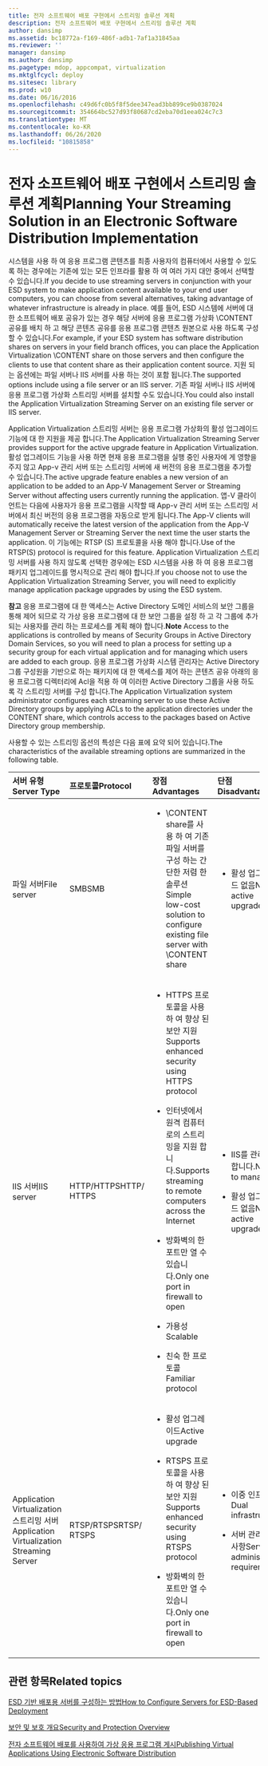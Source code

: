 ```yaml
---
title: 전자 소프트웨어 배포 구현에서 스트리밍 솔루션 계획
description: 전자 소프트웨어 배포 구현에서 스트리밍 솔루션 계획
author: dansimp
ms.assetid: bc18772a-f169-486f-adb1-7af1a31845aa
ms.reviewer: ''
manager: dansimp
ms.author: dansimp
ms.pagetype: mdop, appcompat, virtualization
ms.mktglfcycl: deploy
ms.sitesec: library
ms.prod: w10
ms.date: 06/16/2016
ms.openlocfilehash: c49d6fc0b5f8f5dee347ead3bb899ce9b0387024
ms.sourcegitcommit: 354664bc527d93f80687cd2eba70d1eea024c7c3
ms.translationtype: MT
ms.contentlocale: ko-KR
ms.lasthandoff: 06/26/2020
ms.locfileid: "10815858"
---
```

# <span data-ttu-id="36e3a-103">전자 소프트웨어 배포 구현에서 스트리밍 솔루션 계획</span><span class="sxs-lookup"><span data-stu-id="36e3a-103">Planning Your Streaming Solution in an Electronic Software Distribution Implementation</span></span>


<span data-ttu-id="36e3a-104">시스템을 사용 하 여 응용 프로그램 콘텐츠를 최종 사용자의 컴퓨터에서 사용할 수 있도록 하는 경우에는 기존에 있는 모든 인프라를 활용 하 여 여러 가지 대안 중에서 선택할 수 있습니다.</span><span class="sxs-lookup"><span data-stu-id="36e3a-104">If you decide to use streaming servers in conjunction with your ESD system to make application content available to your end user computers, you can choose from several alternatives, taking advantage of whatever infrastructure is already in place.</span></span> <span data-ttu-id="36e3a-105">예를 들어, ESD 시스템에 서버에 대 한 소프트웨어 배포 공유가 있는 경우 해당 서버에 응용 프로그램 가상화 \\CONTENT 공유를 배치 하 고 해당 콘텐츠 공유를 응용 프로그램 콘텐츠 원본으로 사용 하도록 구성할 수 있습니다.</span><span class="sxs-lookup"><span data-stu-id="36e3a-105">For example, if your ESD system has software distribution shares on servers in your field branch offices, you can place the Application Virtualization \\CONTENT share on those servers and then configure the clients to use that content share as their application content source.</span></span> <span data-ttu-id="36e3a-106">지원 되는 옵션에는 파일 서버나 IIS 서버를 사용 하는 것이 포함 됩니다.</span><span class="sxs-lookup"><span data-stu-id="36e3a-106">The supported options include using a file server or an IIS server.</span></span> <span data-ttu-id="36e3a-107">기존 파일 서버나 IIS 서버에 응용 프로그램 가상화 스트리밍 서버를 설치할 수도 있습니다.</span><span class="sxs-lookup"><span data-stu-id="36e3a-107">You could also install the Application Virtualization Streaming Server on an existing file server or IIS server.</span></span>

<span data-ttu-id="36e3a-108">Application Virtualization 스트리밍 서버는 응용 프로그램 가상화의 활성 업그레이드 기능에 대 한 지원을 제공 합니다.</span><span class="sxs-lookup"><span data-stu-id="36e3a-108">The Application Virtualization Streaming Server provides support for the active upgrade feature in Application Virtualization.</span></span> <span data-ttu-id="36e3a-109">활성 업그레이드 기능을 사용 하면 현재 응용 프로그램을 실행 중인 사용자에 게 영향을 주지 않고 App-v 관리 서버 또는 스트리밍 서버에 새 버전의 응용 프로그램을 추가할 수 있습니다.</span><span class="sxs-lookup"><span data-stu-id="36e3a-109">The active upgrade feature enables a new version of an application to be added to an App-V Management Server or Streaming Server without affecting users currently running the application.</span></span> <span data-ttu-id="36e3a-110">앱-V 클라이언트는 다음에 사용자가 응용 프로그램을 시작할 때 App-v 관리 서버 또는 스트리밍 서버에서 최신 버전의 응용 프로그램을 자동으로 받게 됩니다.</span><span class="sxs-lookup"><span data-stu-id="36e3a-110">The App-V clients will automatically receive the latest version of the application from the App-V Management Server or Streaming Server the next time the user starts the application.</span></span> <span data-ttu-id="36e3a-111">이 기능에는 RTSP (S) 프로토콜을 사용 해야 합니다.</span><span class="sxs-lookup"><span data-stu-id="36e3a-111">Use of the RTSP(S) protocol is required for this feature.</span></span> <span data-ttu-id="36e3a-112">Application Virtualization 스트리밍 서버를 사용 하지 않도록 선택한 경우에는 ESD 시스템을 사용 하 여 응용 프로그램 패키지 업그레이드를 명시적으로 관리 해야 합니다.</span><span class="sxs-lookup"><span data-stu-id="36e3a-112">If you choose not to use the Application Virtualization Streaming Server, you will need to explicitly manage application package upgrades by using the ESD system.</span></span>

<span data-ttu-id="36e3a-113">**참고**  응용 프로그램에 대 한 액세스는 Active Directory 도메인 서비스의 보안 그룹을 통해 제어 되므로 각 가상 응용 프로그램에 대 한 보안 그룹을 설정 하 고 각 그룹에 추가 되는 사용자를 관리 하는 프로세스를 계획 해야 합니다.</span><span class="sxs-lookup"><span data-stu-id="36e3a-113">**Note** Access to the applications is controlled by means of Security Groups in Active Directory Domain Services, so you will need to plan a process for setting up a security group for each virtual application and for managing which users are added to each group.</span></span> <span data-ttu-id="36e3a-114">응용 프로그램 가상화 시스템 관리자는 Active Directory 그룹 구성원을 기반으로 하는 패키지에 대 한 액세스를 제어 하는 콘텐츠 공유 아래의 응용 프로그램 디렉터리에 Acl을 적용 하 여 이러한 Active Directory 그룹을 사용 하도록 각 스트리밍 서버를 구성 합니다.</span><span class="sxs-lookup"><span data-stu-id="36e3a-114">The Application Virtualization system administrator configures each streaming server to use these Active Directory groups by applying ACLs to the application directories under the CONTENT share, which controls access to the packages based on Active Directory group membership.</span></span>

 

<span data-ttu-id="36e3a-115">사용할 수 있는 스트리밍 옵션의 특성은 다음 표에 요약 되어 있습니다.</span><span class="sxs-lookup"><span data-stu-id="36e3a-115">The characteristics of the available streaming options are summarized in the following table.</span></span>

<table>
<colgroup>
<col width="20%" />
<col width="20%" />
<col width="20%" />
<col width="20%" />
<col width="20%" />
</colgroup>
<thead>
<tr class="header">
<th align="left"><span data-ttu-id="36e3a-116">서버 유형</span><span class="sxs-lookup"><span data-stu-id="36e3a-116">Server Type</span></span></th>
<th align="left"><span data-ttu-id="36e3a-117">프로토콜</span><span class="sxs-lookup"><span data-stu-id="36e3a-117">Protocol</span></span></th>
<th align="left"><span data-ttu-id="36e3a-118">장점</span><span class="sxs-lookup"><span data-stu-id="36e3a-118">Advantages</span></span></th>
<th align="left"><span data-ttu-id="36e3a-119">단점</span><span class="sxs-lookup"><span data-stu-id="36e3a-119">Disadvantages</span></span></th>
<th align="left"><span data-ttu-id="36e3a-120">링크</span><span class="sxs-lookup"><span data-stu-id="36e3a-120">Links</span></span></th>
</tr>
</thead>
<tbody>
<tr class="odd">
<td align="left"><p><span data-ttu-id="36e3a-121">파일 서버</span><span class="sxs-lookup"><span data-stu-id="36e3a-121">File server</span></span></p></td>
<td align="left"><p><span data-ttu-id="36e3a-122">SMB</span><span class="sxs-lookup"><span data-stu-id="36e3a-122">SMB</span></span></p></td>
<td align="left"><ul>
<li><p><span data-ttu-id="36e3a-123">\CONTENT share를 사용 하 여 기존 파일 서버를 구성 하는 간단한 저렴 한 솔루션</span><span class="sxs-lookup"><span data-stu-id="36e3a-123">Simple low-cost solution to configure existing file server with \CONTENT share</span></span></p></li>
</ul></td>
<td align="left"><ul>
<li><p><span data-ttu-id="36e3a-124">활성 업그레이드 없음</span><span class="sxs-lookup"><span data-stu-id="36e3a-124">No active upgrade</span></span></p></li>
</ul></td>
<td align="left"><p><a href="how-to-configure-the-file-server.md" data-raw-source="[How to Configure the File Server](how-to-configure-the-file-server.md)"><span data-ttu-id="36e3a-125">파일 서버를 구성하는 방법</span><span class="sxs-lookup"><span data-stu-id="36e3a-125">How to Configure the File Server</span></span></a></p></td>
</tr>
<tr class="even">
<td align="left"><p><span data-ttu-id="36e3a-126">IIS 서버</span><span class="sxs-lookup"><span data-stu-id="36e3a-126">IIS server</span></span></p></td>
<td align="left"><p><span data-ttu-id="36e3a-127">HTTP/HTTPS</span><span class="sxs-lookup"><span data-stu-id="36e3a-127">HTTP/ HTTPS</span></span></p></td>
<td align="left"><ul>
<li><p><span data-ttu-id="36e3a-128">HTTPS 프로토콜을 사용 하 여 향상 된 보안 지원</span><span class="sxs-lookup"><span data-stu-id="36e3a-128">Supports enhanced security using HTTPS protocol</span></span></p></li>
<li><p><span data-ttu-id="36e3a-129">인터넷에서 원격 컴퓨터로의 스트리밍을 지원 합니다.</span><span class="sxs-lookup"><span data-stu-id="36e3a-129">Supports streaming to remote computers across the Internet</span></span></p></li>
<li><p><span data-ttu-id="36e3a-130">방화벽의 한 포트만 열 수 있습니다.</span><span class="sxs-lookup"><span data-stu-id="36e3a-130">Only one port in firewall to open</span></span></p></li>
<li><p><span data-ttu-id="36e3a-131">가용성</span><span class="sxs-lookup"><span data-stu-id="36e3a-131">Scalable</span></span></p></li>
<li><p><span data-ttu-id="36e3a-132">친숙 한 프로토콜</span><span class="sxs-lookup"><span data-stu-id="36e3a-132">Familiar protocol</span></span></p></li>
</ul></td>
<td align="left"><ul>
<li><p><span data-ttu-id="36e3a-133">IIS를 관리 해야 합니다.</span><span class="sxs-lookup"><span data-stu-id="36e3a-133">Need to manage IIS</span></span></p></li>
<li><p><span data-ttu-id="36e3a-134">활성 업그레이드 없음</span><span class="sxs-lookup"><span data-stu-id="36e3a-134">No active upgrade</span></span></p></li>
</ul></td>
<td align="left"><p><a href="how-to-configure-the-server-for-iis.md" data-raw-source="[How to Configure the Server for IIS](how-to-configure-the-server-for-iis.md)"><span data-ttu-id="36e3a-135">IIS용 서버를 구성하는 방법</span><span class="sxs-lookup"><span data-stu-id="36e3a-135">How to Configure the Server for IIS</span></span></a></p></td>
</tr>
<tr class="odd">
<td align="left"><p><span data-ttu-id="36e3a-136">Application Virtualization 스트리밍 서버</span><span class="sxs-lookup"><span data-stu-id="36e3a-136">Application Virtualization Streaming Server</span></span></p></td>
<td align="left"><p><span data-ttu-id="36e3a-137">RTSP/RTSPS</span><span class="sxs-lookup"><span data-stu-id="36e3a-137">RTSP/ RTSPS</span></span></p></td>
<td align="left"><ul>
<li><p><span data-ttu-id="36e3a-138">활성 업그레이드</span><span class="sxs-lookup"><span data-stu-id="36e3a-138">Active upgrade</span></span></p></li>
<li><p><span data-ttu-id="36e3a-139">RTSPS 프로토콜을 사용 하 여 향상 된 보안 지원</span><span class="sxs-lookup"><span data-stu-id="36e3a-139">Supports enhanced security using RTSPS protocol</span></span></p></li>
<li><p><span data-ttu-id="36e3a-140">방화벽의 한 포트만 열 수 있습니다.</span><span class="sxs-lookup"><span data-stu-id="36e3a-140">Only one port in firewall to open</span></span></p></li>
</ul></td>
<td align="left"><ul>
<li><p><span data-ttu-id="36e3a-141">이중 인프라</span><span class="sxs-lookup"><span data-stu-id="36e3a-141">Dual infrastructure</span></span></p></li>
<li><p><span data-ttu-id="36e3a-142">서버 관리 요구 사항</span><span class="sxs-lookup"><span data-stu-id="36e3a-142">Server administration requirement</span></span></p></li>
</ul></td>
<td align="left"><p><a href="how-to-configure-the-application-virtualization-management-servers.md" data-raw-source="[How to Configure the Application Virtualization Management Servers](how-to-configure-the-application-virtualization-management-servers.md)"><span data-ttu-id="36e3a-143">Application Virtualization Management Server 구성 방법</span><span class="sxs-lookup"><span data-stu-id="36e3a-143">How to Configure the Application Virtualization Management Servers</span></span></a></p></td>
</tr>
</tbody>
</table>

 

## <span data-ttu-id="36e3a-144">관련 항목</span><span class="sxs-lookup"><span data-stu-id="36e3a-144">Related topics</span></span>


[<span data-ttu-id="36e3a-145">ESD 기반 배포용 서버를 구성하는 방법</span><span class="sxs-lookup"><span data-stu-id="36e3a-145">How to Configure Servers for ESD-Based Deployment</span></span>](how-to-configure-servers-for-esd-based-deployment.md)

[<span data-ttu-id="36e3a-146">보안 및 보호 개요</span><span class="sxs-lookup"><span data-stu-id="36e3a-146">Security and Protection Overview</span></span>](security-and-protection-overview.md)

[<span data-ttu-id="36e3a-147">전자 소프트웨어 배포를 사용하여 가상 응용 프로그램 게시</span><span class="sxs-lookup"><span data-stu-id="36e3a-147">Publishing Virtual Applications Using Electronic Software Distribution</span></span>](publishing-virtual-applications-using-electronic-software-distribution.md)

 

 





